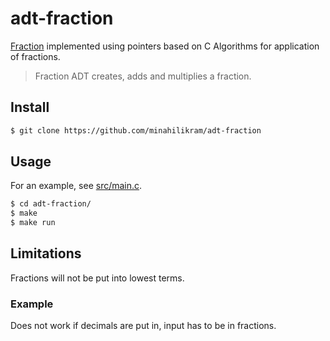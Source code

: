 # adt-fraction

[Fraction](https://en.wikipedia.org/wiki/Fraction_(mathematics)) implemented using pointers based on C Algorithms for application of fractions.

> Fraction ADT creates, adds and multiplies a fraction. 

## Install

```sh
$ git clone https://github.com/minahilikram/adt-fraction
```

## Usage

For an example, see [src/main.c](https://github.com/minahilikram/adt-fraction/blob/master/src/main.c).

```sh
$ cd adt-fraction/
$ make
$ make run
```

## Limitations

Fractions will not be put into lowest terms. 

### Example

Does not work if decimals are put in, input has to be in fractions.
